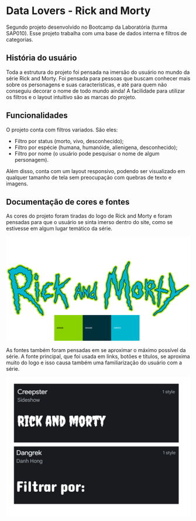 # Data Lovers - Rick and Morty

Segundo projeto desenvolvido no Bootcamp da Laboratória (turma SAP010). Esse projeto trabalha com uma base de dados interna e filtros de categorias. 

## História do usuário

Toda a estrutura do projeto foi pensada na imersão do usuário no mundo da série Rick and Morty. Foi pensada para pessoas que buscam conhecer mais sobre os personagens e suas características, e até para quem não conseguiu decorar o nome de todo mundo ainda! A facilidade para utilizar os filtros e o layout intuitivo são as marcas do projeto. 


## Funcionalidades

O projeto conta com filtros variados. São eles:
- Filtro por status (morto, vivo, desconhecido);
- Filtro por espécie (humana, humanóide, alienigena, desconhecido);
- Filtro por nome (o usuário pode pesquisar o nome de algum personagem).

Além disso, conta com um layout responsivo, podendo ser visualizado em qualquer tamanho de tela sem preocupação com quebras de texto e imagens.

## Documentação de cores e fontes

As cores do projeto foram tiradas do logo de Rick and Morty e foram pensadas para que o usuário se sinta imerso dentro do site, como se estivesse em algum lugar temático da série.

![paleta de cores](./src/images/paleta%20de%20cores.png)

As fontes também foram pensadas em se aproximar o máximo possível da série. A fonte principal, que foi usada em links, botões e títulos, se aproxima muito do logo e isso causa também uma familiarização do usuário com a série.

![fontes do projeto](./src/images/fontes%20usadas.png)
